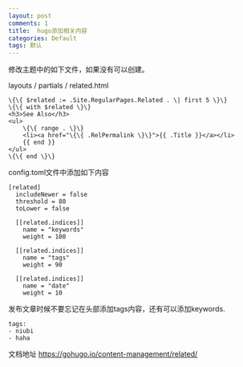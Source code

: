 ```yaml
---
layout: post
comments: 1
title:  hugo添加相关内容
categories: Default
tags: 默认
---
```



修改主题中的如下文件，如果没有可以创建。

layouts / partials / related.html

```
\{\{ $related := .Site.RegularPages.Related . \| first 5 \}\}
\{\{ with $related \}\}
<h3>See Also</h3>
<ul>
	\{\{ range . \}\}
	<li><a href="\{\{ .RelPermalink \}\}">{{ .Title }}</a></li>
	{{ end }}
</ul>
\{\{ end \}\}
```



config.toml文件中添加如下内容

```
[related]
  includeNewer = false
  threshold = 80
  toLower = false

  [[related.indices]]
    name = "keywords"
    weight = 100
    
  [[related.indices]]
    name = "tags"
    weight = 90
    
  [[related.indices]]
    name = "date"
    weight = 10
```

发布文章时候不要忘记在头部添加tags内容，还有可以添加keywords.
```
tags:
- niubi
- haha
```

文档地址
https://gohugo.io/content-management/related/
